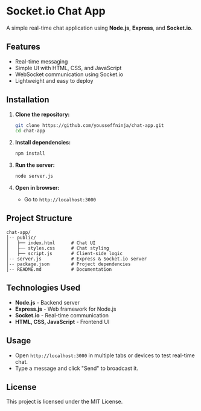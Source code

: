 # Socket.io Chat App

A simple real-time chat application using **Node.js**, **Express**, and **Socket.io**.

## Features

- Real-time messaging
- Simple UI with HTML, CSS, and JavaScript
- WebSocket communication using Socket.io
- Lightweight and easy to deploy

## Installation

1. **Clone the repository:**

   ```sh
   git clone https://github.com/yousseffninja/chat-app.git
   cd chat-app
   ```

2. **Install dependencies:**

   ```sh
   npm install
   ```

3. **Run the server:**

   ```sh
   node server.js
   ```

4. **Open in browser:**

   - Go to `http://localhost:3000`

## Project Structure

```
chat-app/
│-- public/
│   ├── index.html      # Chat UI
│   ├── styles.css      # Chat styling
│   ├── script.js       # Client-side logic
│-- server.js           # Express & Socket.io server
│-- package.json        # Project dependencies
│-- README.md           # Documentation
```

## Technologies Used

- **Node.js** - Backend server
- **Express.js** - Web framework for Node.js
- **Socket.io** - Real-time communication
- **HTML, CSS, JavaScript** - Frontend UI

## Usage

- Open `http://localhost:3000` in multiple tabs or devices to test real-time chat.
- Type a message and click "Send" to broadcast it.

## License

This project is licensed under the MIT License.

